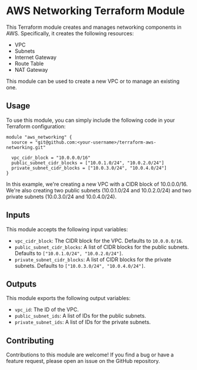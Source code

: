 # AWS Networking Terraform Module

This Terraform module creates and manages networking components in AWS. Specifically, it creates the following resources:

- VPC
- Subnets
- Internet Gateway
- Route Table
- NAT Gateway

This module can be used to create a new VPC or to manage an existing one.

## Usage

To use this module, you can simply include the following code in your Terraform configuration:

```hcl
module "aws_networking" {
  source = "git@github.com:<your-username>/terraform-aws-networking.git"

  vpc_cidr_block = "10.0.0.0/16"
  public_subnet_cidr_blocks = ["10.0.1.0/24", "10.0.2.0/24"]
  private_subnet_cidr_blocks = ["10.0.3.0/24", "10.0.4.0/24"]
}
```

In this example, we're creating a new VPC with a CIDR block of 10.0.0.0/16. We're also creating two public subnets (10.0.1.0/24 and 10.0.2.0/24) and two private subnets (10.0.3.0/24 and 10.0.4.0/24).

## Inputs

This module accepts the following input variables:

- `vpc_cidr_block`: The CIDR block for the VPC. Defaults to `10.0.0.0/16`.
- `public_subnet_cidr_blocks`: A list of CIDR blocks for the public subnets. Defaults to `["10.0.1.0/24", "10.0.2.0/24"]`.
- `private_subnet_cidr_blocks`: A list of CIDR blocks for the private subnets. Defaults to `["10.0.3.0/24", "10.0.4.0/24"]`.

## Outputs

This module exports the following output variables:

- `vpc_id`: The ID of the VPC.
- `public_subnet_ids`: A list of IDs for the public subnets.
- `private_subnet_ids`: A list of IDs for the private subnets.

## Contributing

Contributions to this module are welcome! If you find a bug or have a feature request, please open an issue on the GitHub repository.
